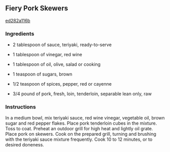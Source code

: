 ## Fiery Pork Skewers

[ed282a116b](http://allrecipes.com/recipe/fiery-pork-skewers/)

### Ingredients

 - 2 tablespoon of sauce, teriyaki, ready-to-serve

 - 1 tablespoon of vinegar, red wine

 - 1 tablespoon of oil, olive, salad or cooking

 - 1 teaspoon of sugars, brown

 - 1/2 teaspoon of spices, pepper, red or cayenne

 - 3/4 pound of pork, fresh, loin, tenderloin, separable lean only, raw

### Instructions

In a medium bowl, mix teriyaki sauce, red wine vinegar, vegetable oil, brown sugar and red pepper flakes. Place pork tenderloin cubes in the mixture. Toss to coat. Preheat an outdoor grill for high heat and lightly oil grate. Place pork on skewers. Cook on the prepared grill, turning and brushing with the teriyaki sauce mixture frequently. Cook 10 to 12 minutes, or to desired doneness.